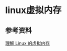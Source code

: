 # linux虚拟内存

## 参考资料

[理解 Linux 的虚拟内存](https://zhenbianshu.github.io/2018/11/understand_virtual_memory.html)
